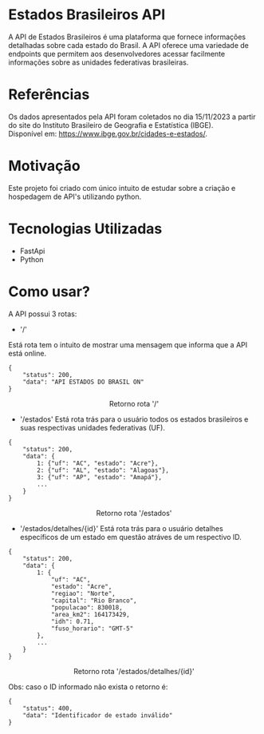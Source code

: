 # Estados Brasileiros API

A API de Estados Brasileiros é uma plataforma que fornece informações detalhadas sobre cada estado do Brasil. A API oferece uma variedade de endpoints que permitem aos desenvolvedores acessar facilmente informações sobre as unidades federativas brasileiras.

# Referências

Os dados apresentados pela API foram coletados no dia 15/11/2023 a partir do site do Instituto Brasileiro de Geografia e Estatística (IBGE). <br>Disponível em: <https://www.ibge.gov.br/cidades-e-estados/>.

# Motivação

Este projeto foi criado com único intuito de estudar sobre a criação e hospedagem de API's utilizando python.

# Tecnologias Utilizadas

* FastApi
* Python

# Como usar?

A API possui 3 rotas:

* '/'

Está rota tem o intuito de mostrar uma mensagem que informa que a API está online.<br>

```
{
    "status": 200,
    "data": "API ESTADOS DO BRASIL ON"
}
```
<p align="center">Retorno rota '/'</p>

* '/estados'
Está rota trás para o usuário todos os estados brasileiros e suas respectivas unidades federativas (UF).

```
{
    "status": 200,
    "data": {
        1: {"uf": "AC", "estado": "Acre"},
        2: {"uf": "AL", "estado": "Alagoas"},
        3: {"uf": "AP", "estado": "Amapá"},
        ...
    }
}
```
<p align="center">Retorno rota '/estados'</p>

* '/estados/detalhes/{id}'
Está rota trás para o usuário detalhes específicos de um estado em questão atráves de um respectivo ID.

```
{
    "status": 200,
    "data": {
        1: {
            "uf": "AC", 
            "estado": "Acre", 
            "regiao": "Norte", 
            "capital": "Rio Branco", 
            "populacao": 830018, 
            "area_km2": 164173429, 
            "idh": 0.71,
            "fuso_horario": "GMT-5"
        },
        ...
    }
}
```
<p align="center">Retorno rota '/estados/detalhes/{id}'</p>

Obs: caso o ID informado não exista o retorno é:

```
{
    "status": 400,
    "data": "Identificador de estado inválido"
}
```